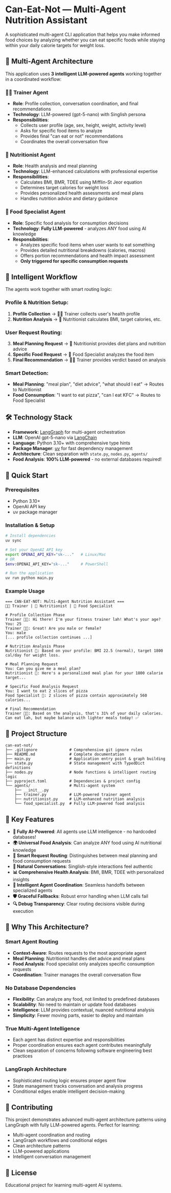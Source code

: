 # Can-Eat-Not — Multi-Agent Nutrition Assistant

A sophisticated multi-agent CLI application that helps you make informed food choices by analyzing whether you can eat specific foods while staying within your daily calorie targets for weight loss.

## 🤖 Multi-Agent Architecture

This application uses **3 intelligent LLM-powered agents** working together in a coordinated workflow:

### **🧑‍🏫 Trainer Agent**
- **Role**: Profile collection, conversation coordination, and final recommendations
- **Technology**: LLM-powered (gpt-5-nano) with Singlish persona
- **Responsibilities**: 
  - Collects user profile (age, sex, height, weight, activity level)
  - Asks for specific food items to analyze
  - Provides final "can eat or not" recommendations
  - Coordinates the overall conversation flow

### **🥼 Nutritionist Agent** 
- **Role**: Health analysis and meal planning
- **Technology**: LLM-enhanced calculations with professional expertise
- **Responsibilities**:
  - Calculates BMI, BMR, TDEE using Mifflin-St Jeor equation
  - Determines target calories for weight loss
  - Provides personalized health assessments and meal plans
  - Handles nutrition advice and dietary guidance

### **🍎 Food Specialist Agent**
- **Role**: Specific food analysis for consumption decisions
- **Technology**: **Fully LLM-powered** - analyzes ANY food using AI knowledge
- **Responsibilities**:
  - Analyzes specific food items when user wants to eat something
  - Provides detailed nutritional breakdowns (calories, macros)
  - Offers portion recommendations and health impact assessment
  - **Only triggered for specific consumption requests**

## 🔄 Intelligent Workflow

The agents work together with smart routing logic:

### **Profile & Nutrition Setup:**
1. **Profile Collection** → 🧑‍🏫 Trainer collects user's health profile
2. **Nutrition Analysis** → 🥼 Nutritionist calculates BMI, target calories, etc.

### **User Request Routing:**
3. **Meal Planning Request** → 🥼 Nutritionist provides diet plans and nutrition advice
4. **Specific Food Request** → 🍎 Food Specialist analyzes the food item
5. **Final Recommendation** → 🧑‍🏫 Trainer provides verdict based on analysis

### **Smart Detection:**
- **Meal Planning**: "meal plan", "diet advice", "what should I eat" → Routes to Nutritionist
- **Food Consumption**: "I want to eat pizza", "can I eat KFC" → Routes to Food Specialist

## 🛠️ Technology Stack

- **Framework**: [LangGraph](https://langchain-ai.github.io/langgraph/) for multi-agent orchestration
- **LLM**: OpenAI gpt-5-nano via [LangChain](https://python.langchain.com/)
- **Language**: Python 3.10+ with comprehensive type hints
- **Package Manager**: [uv](https://docs.astral.sh/uv/) for fast dependency management
- **Architecture**: Clean separation with `state.py`, `nodes.py`, `agents/`
- **Food Analysis**: **100% LLM-powered** - no external databases required!

## 🚀 Quick Start

### Prerequisites
- Python 3.10+
- OpenAI API key
- uv package manager

### Installation & Setup

```bash
# Install dependencies
uv sync

# Set your OpenAI API key
export OPENAI_API_KEY="sk-..."   # Linux/Mac
# OR
$env:OPENAI_API_KEY="sk-..."     # PowerShell

# Run the application
uv run python main.py
```

### Example Usage

```
=== CAN-EAT-NOT: Multi-Agent Nutrition Assistant ===
🧑‍🏫 Trainer | 🥼 Nutritionist | 🍎 Food Specialist

# Profile Collection Phase
Trainer 🧑‍🏫: Hi there! I'm your fitness trainer lah! What's your age?
You: 25
Trainer 🧑‍🏫: Great! Are you male or female?
You: male
[... profile collection continues ...]

# Nutrition Analysis Phase  
Nutritionist 🥼: Based on your profile: BMI 22.5 (normal), target 1800 cal/day for weight loss.

# Meal Planning Request
You: Can you give me a meal plan?
Nutritionist 🥼: Here's a personalized meal plan for your 1800 calorie target...

# Specific Food Analysis Request
You: I want to eat 2 slices of pizza
Food Specialist 🍎: 2 slices of pizza contain approximately 560 calories...

# Final Recommendation
Trainer 🧑‍🏫: Based on the analysis, that's 31% of your daily calories. Can eat lah, but maybe balance with lighter meals today! ✅
```

## 📁 Project Structure

```
can-eat-not/
├── .gitignore              # Comprehensive git ignore rules
├── README.md               # Complete documentation  
├── main.py                 # Application entry point & graph building
├── state.py                # State management with TypedDict definitions
├── nodes.py                # Node functions & intelligent routing logic
├── pyproject.toml          # Dependencies & project config
└── agents/                 # Multi-agent system
    ├── __init__.py
    ├── trainer.py          # LLM-powered trainer agent
    ├── nutritionist.py     # LLM-enhanced nutrition analysis
    └── food_specialist.py  # Fully LLM-powered food analysis
```

## 🎯 Key Features

- **🧠 Fully AI-Powered**: All agents use LLM intelligence - no hardcoded databases!
- **🌍 Universal Food Analysis**: Can analyze ANY food using AI nutritional knowledge
- **🎯 Smart Request Routing**: Distinguishes between meal planning and food consumption requests
- **💬 Natural Conversations**: Singlish-style interactions feel authentic
- **📊 Comprehensive Health Analysis**: BMI, BMR, TDEE with personalized insights
- **🤝 Intelligent Agent Coordination**: Seamless handoffs between specialized agents
- **🛡️ Graceful Fallbacks**: Robust error handling when LLM calls fail
- **🔍 Debug Transparency**: Clear routing decisions visible during execution

## 🌟 Why This Architecture?

### **Smart Agent Routing**
- **Context-Aware**: Routes requests to the most appropriate agent
- **Meal Planning**: Nutritionist handles diet advice and meal plans
- **Food Analysis**: Food specialist only analyzes specific consumption requests
- **Coordination**: Trainer manages the overall conversation flow

### **No Database Dependencies**
- **Flexibility**: Can analyze any food, not limited to predefined databases
- **Scalability**: No need to maintain or update food databases
- **Intelligence**: LLM provides contextual, nuanced nutritional analysis
- **Simplicity**: Fewer moving parts, easier to deploy and maintain

### **True Multi-Agent Intelligence**
- Each agent has distinct expertise and responsibilities
- Proper coordination ensures each agent contributes meaningfully
- Clean separation of concerns following software engineering best practices

### **LangGraph Architecture**
- Sophisticated routing logic ensures proper agent flow
- State management tracks conversation and analysis progress
- Conditional edges enable intelligent decision-making

## 🤝 Contributing

This project demonstrates advanced multi-agent architecture patterns using LangGraph with fully LLM-powered agents. Perfect for learning:
- Multi-agent coordination and routing
- LangGraph workflows and conditional edges
- Clean architecture patterns
- LLM-powered applications
- Intelligent conversation management

## 📄 License

Educational project for learning multi-agent AI systems.
